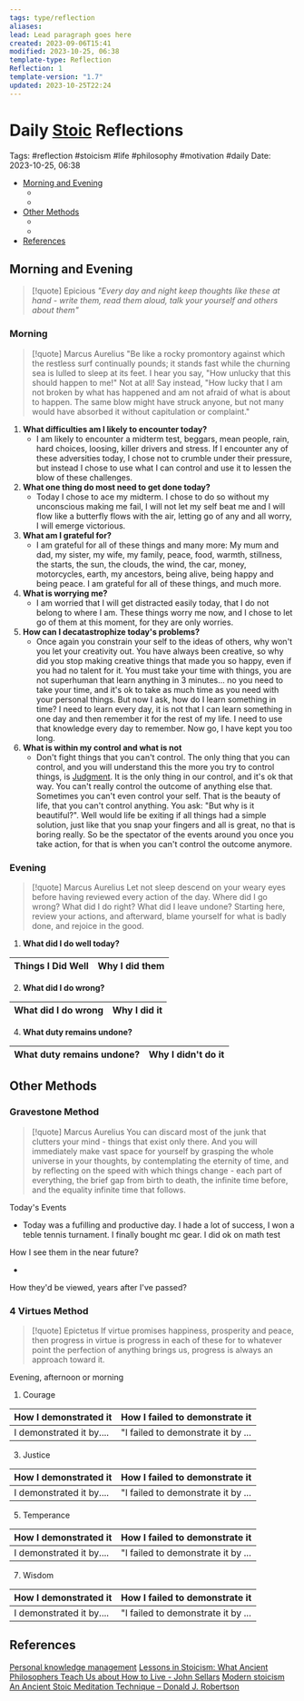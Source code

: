 ```yaml
---
tags: type/reflection
aliases: 
lead: Lead paragraph goes here
created: 2023-09-06T15:41
modified: 2023-10-25, 06:38
template-type: Reflection
Reflection: 1
template-version: "1.7"
updated: 2023-10-25T22:24
---
```



# Daily [Stoic](../SLIP-BOX/Stoicism.md) Reflections

Tags:  #reflection #stoicism #life #philosophy #motivation #daily 
Date: 2023-10-25, 06:38

- [Morning and Evening](#Morning%20and%20Evening)
	- [](#Morning%20and%20Evening#Morning%20and%20Evening#Morning|Morning)
	- [](#Morning%20and%20Evening#Morning%20and%20Evening#Evening|Evening)
- [Other Methods](#Other%20Methods)
	- [](#Other%20Methods#Other%20Methods#Gravestone%20Method|Gravestone%20Method)
	- [](#Other%20Methods#Other%20Methods#4%20Virtues%20Method|4%20Virtues%20Method)
- [References](#References)


## Morning and Evening

> [!quote] Epicious 
> _"Every day and night keep thoughts like these at hand - write them, read them aloud, talk your yourself and others about them"_

### Morning

> [!quote] Marcus Aurelius
> "Be like a rocky promontory against which the restless surf continually pounds; it stands fast while the churning sea is lulled to sleep at its feet. I hear you say, "How unlucky that this should happen to me!" Not at all! Say instead, "How lucky that I am not broken by what has happened and am not afraid of what is about to happen. The same blow might have struck anyone, but not many would have absorbed it without capitulation or complaint."

1. **What difficulties am I likely to encounter today?**
	- I am likely to encounter a midterm test, beggars, mean people, rain, hard choices, loosing, killer drivers and stress. If I encounter any of these adversities today, I chose not to crumble under their pressure, but instead I chose to use what I can control and use it to lessen the blow of these challenges. 
2. **What one thing do most need to get done today?**
	- Today I chose to ace my midterm. I chose to do so without my unconscious making me fail, I will not let my self beat me and I will flow like a butterfly flows with the air, letting go of any and all worry, I will emerge victorious.
1. **What am I grateful for?**
	- I am grateful for all of these things and many more: My mum and dad, my sister, my wife, my family, peace, food, warmth, stillness, the starts, the sun, the clouds, the wind, the car, money, motorcycles, earth, my ancestors, being alive, being happy and being peace. I am grateful for all of these things, and much more.   
2. **What is worrying me?**
	- I am worried that I will get distracted easily today, that I do not belong to where I am. These things worry me now, and I chose to let go of them at this moment, for they are only worries.   
3. **How can I decatastrophize today's problems?**
	- Once again you constrain your self to the ideas of others, why won't you let your creativity out. You have always been creative, so why did you stop making creative things that made you so happy, even if you had no talent for it. You must take your time with things, you are not superhuman that learn anything in 3 minutes... no you need to take your time, and it's ok to take as much time as you need with your personal things. But now I ask, how do I learn something in time? I need to learn every day, it is not that I can learn something in one day and then remember it for the rest of my life. I need to use that knowledge every day to remember. Now go, I have kept you too long. 
4. **What is within my control and what is not**
	- Don't fight things that you can't control. The only thing that you can control, and you will understand this the more you try to control things, is [Judgment](../SLIP-BOX/Control%20Over%20Judgment.md). It is the only thing in our control, and it's ok that way. You can't really control the outcome of anything else that. Sometimes you can't even control your self. That is the beauty of life, that you can't control anything. You ask: "But why is it beautiful?". Well would life be exiting if all things had a simple solution, just like that you snap your fingers and all is great, no that is boring really. So be the spectator of the events around you once you take action, for that is when you can't control the outcome anymore.  

### Evening

> [!quote] Marcus Aurelius
> Let not sleep descend on your weary eyes before having reviewed every action of the day. Where did I go wrong? What did I do right? What did I leave undone? Starting here, review your actions, and afterward, blame yourself for what is badly done, and rejoice in the good.

1. **What did I do well today?**

| Things I Did Well | Why I did them |
| ------------------- | ---------------- |

2. **What did I do wrong?**

| What did I do wrong | Why I did it |
| ------------------- | ---------------- |

4. **What duty remains undone?**

| What duty remains undone? | Why I didn't do it |
| ------------------- | ---------------- |

## Other Methods

### Gravestone Method

> [!quote] Marcus Aurelius
> You can discard most of the junk that clutters your mind - things that exist only there. And you will immediately make vast space for yourself by grasping the whole universe in your thoughts, by contemplating the eternity of time, and by reflecting on the speed with which things change - each part of everything, the brief gap from birth to death, the infinite time before, and the equality infinite time that follows. 

Today's Events 

- Today was a fufilling and productive day. I hade a lot of success, I won a teble tennis turnament. I finally bought mc gear. I did ok on math test 

How I see them in the near future? 

-

How they'd be viewed, years after I've passed?

### 4 Virtues Method

> [!quote] Epictetus 
> If virtue promises happiness, prosperity and peace, then progress in virtue is progress in each of these for to whatever point the perfection of anything brings us, progress is always an approach toward it.

Evening, afternoon or morning

1. Courage 

| How I demonstrated it  | How I failed to demonstrate it |
| ------------------- | ---------------- |
| I demonstrated it by....                 | "I failed to demonstrate it by ...              |

3. Justice

| How I demonstrated it  | How I failed to demonstrate it |
| ------------------- | ---------------- |
| I demonstrated it by....                 | "I failed to demonstrate it by ...             

5. Temperance

| How I demonstrated it  | How I failed to demonstrate it |
| ------------------- | ---------------- |
| I demonstrated it by....                 | "I failed to demonstrate it by ...             

7. Wisdom

| How I demonstrated it  | How I failed to demonstrate it |
| ------------------- | ---------------- |
| I demonstrated it by....                 | "I failed to demonstrate it by ...             

## References

[Personal knowledge management](Personal%20knowledge%20management.md)
[Lessons in Stoicism: What Ancient Philosophers Teach Us about How to Live - John Sellars](https://books.google.cz/books/about/Lessons_in_Stoicism.html?id=ky84zQEACAAJ&redir_esc=y)
[Modern stoicism](https://modernstoicism.com/)
[An Ancient Stoic Meditation Technique – Donald J. Robertson](https://donaldrobertson.name/2017/03/22/an-ancient-stoic-meditation-technique/)


